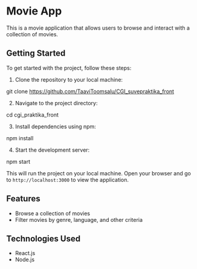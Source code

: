# Movie App

This is a movie application that allows users to browse and interact with a collection of movies.

## Getting Started

To get started with the project, follow these steps:

1. Clone the repository to your local machine:

git clone https://github.com/TaaviToomsalu/CGI_suvepraktika_front

2. Navigate to the project directory:

cd cgi_praktika_front

3. Install dependencies using npm:

npm install

4. Start the development server:

npm start

This will run the project on your local machine. Open your browser and go to `http://localhost:3000` to view the application.

## Features

- Browse a collection of movies
- Filter movies by genre, language, and other criteria

## Technologies Used

- React.js
- Node.js